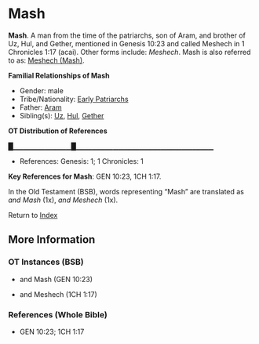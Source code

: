 # Mash
**Mash**. 
A man from the time of the patriarchs, son of Aram, and brother of Uz, Hul, and Gether, mentioned in Genesis 10:23 and called Meshech in 1 Chronicles 1:17 (acai). 
Other forms include: 
*Meshech*. 
Mash is also referred to as: 
[Meshech (Mash)](Meshech.md). 




**Familial Relationships of Mash**


* Gender: male
* Tribe/Nationality: [Early Patriarchs](../../../groups/md/acai/Earlypatriarchs.md)
* Father: [Aram](Aram.md)
* Sibling(s): [Uz](Uz.md), [Hul](Hul.md), [Gether](Gether.md)


**OT Distribution of References**

█▁▁▁▁▁▁▁▁▁▁▁█▁▁▁▁▁▁▁▁▁▁▁▁▁▁▁▁▁▁▁▁▁▁▁▁▁▁
* References: Genesis: 1; 1 Chronicles: 1



**Key References for Mash**: 
GEN 10:23, 1CH 1:17. 


In the Old Testament (BSB), words representing “Mash” are translated as 
*and Mash* (1x), *and Meshech* (1x). 




Return to [Index](00-Index.md)

## More Information

### OT Instances (BSB)

* and Mash (GEN 10:23)

* and Meshech (1CH 1:17)



### References (Whole Bible)

* GEN 10:23; 1CH 1:17



